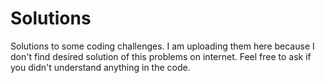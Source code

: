 # Solutions
Solutions to some coding challenges.
I am uploading them here because I don't find desired solution of this problems on internet.
Feel free to ask if you didn't understand anything in the code.
